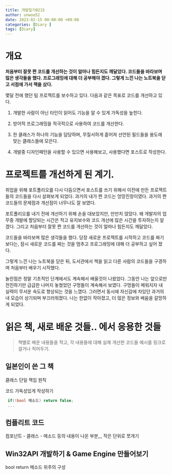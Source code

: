 ```yaml
---
title: 개발일기0215
author: unwoo52
date: 2023-02-15 00:00:00 +09:00
categories: [Diary ]
tags: [Diary]
---
```


# 개요

**처음부터 잘못 짠 코드를 개선하는 것이 얼마나 힘든지도 깨달았다. 코드들을 바라보며 많은 생각들을 했다. 프로그래밍에 대해 더 공부해야 겠다. 그렇게 느낀 나는 노트북을 닫고 서점에 가서 책을 샀다.**

몇달 전에 했던 팀 프로젝트를 보수하고 있다. 다음과 같은 목표로 코드를 개선하고 있다.

1. 개발한 사람이 아닌 타인이 읽어도 기능을 알 수 있게 가독성을 높힌다.

2. 방어적 프로그래밍을 적극적으로 사용하여 코드를 개선한다.

3. 한 클래스가 하나의 기능을 담당하며, 무질서하게 흩어져 선언된 필드들을 용도에 맞는 클래스들에 모은다.

4. 개발중 디자인패턴을 사용할 수 있으면 사용해보고, 사용했다면 포스트로 작성한다.

# 프로젝트를 개선하게 된 계기.

취업을 위해 포트폴리오를 다시 다듬으면서 포스트를 쓰기 위해서 이전에 만든 프로젝트들의 코드들을 다시 살펴보게 되었다. 과거의 내가 짠 코드는 엉망진창이였다. 과거의  짠 코드들의 문제점과 개선점이 너무나도 잘 보였다.

포트폴리오를 내기 전에 개선하기 위해 손을 대보았지만, 만만치 않았다. 왜 개발자의 업무중 개발에 할당되는 시간은 적고 유지보수와 코드 개선에 많은 시간을 투자하는지 알겠다. 그리고 처음부터 잘못 짠 코드를 개선하는 것이 얼마나 힘든지도 깨달았다.

코드들을 바라보며 많은 생각들을 했다. 당장 새로운 프로젝트를 시작하고 코드를 짜기 보다는, 잠시 새로운 코드를 짜는 것을 멈추고 프로그래밍에 대해 더 공부하고 싶어 졌다.

 그렇게 느낀 나는 노트북을 닫은 뒤, 도서관에서 책을 읽고 다른 사람의 코드들을 구경하며 처음부터 배우기 시작했다.
 
 놀란점은 정말 기초적인 단계에서도 계속해서 배울것이 나왔었다. 그동안 나는 앞으로만 전진하기만 급급한 나머지 놓쳤었던 구멍들이 계속해서 보였다. 구멍들이 메워지자 내 실력이 무서운 속도로 향상되는 것을 느꼈다. 그러면서 동시에 자신감에 차있던 과거의 내 모습이 상기되며 부끄러워졌다. 나는 한없이 작아졌고, 더 많은 정보와 배움을 갈망하게 되었다.
 
 # 읽은 책, 새로 배운 것들.. 에서 응용한 것들
 
 >책별로 배운 내용들을 적고, 각 내용들에 대해 실제 개선한 코드들 예시를 링크로 걸거나 적어두기.
 
 ## 일본인이 쓴 그 책
 
 클래스 단일 책임 원칙
 
 코드 가독성있게 작성하기
 
 ```cs
  if(!bool 메소드) return false;
  ...
  ```
 
 ## 컴플리트 코드
 
컴포넌트 - 클래스 - 메소드 등의 내용이 나온 부분,,, 작은 단위로 쪼개기


 ## Win32API 개발하기 &  Game Engine 만들어보기
 
 bool return 메소드 위주의 구성
